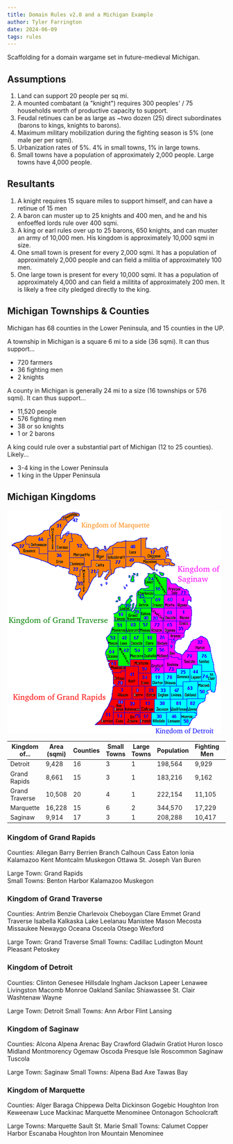 ```yaml
---
title: Domain Rules v2.0 and a Michigan Example
author: Tyler Farrington
date: 2024-06-09
tags: rules
---
```


Scaffolding for a domain wargame set in future-medieval Michigan.

## Assumptions

1. Land can support 20 people per sq mi.
2. A mounted combatant (a "knight") requires 300 peoples' / 75 households worth of productive capacity to support.
3. Feudal retinues can be as large as ~two dozen (25) direct subordinates (barons to kings, knights to barons).
4. Maximum military mobilization during the fighting season is 5% (one male per per sqmi).
5. Urbanization rates of 5%. 4% in small towns, 1% in large towns.
6. Small towns have a population of approximately 2,000 people. Large towns have 4,000 people.

## Resultants

1. A knight requires 15 square miles to support himself, and can have a retinue of 15 men
2. A baron can muster up to 25 knights and 400 men, and he and his enfoeffed lords rule over 400 sqmi.
3. A king or earl rules over up to 25 barons, 650 knights, and can muster an army of 10,000 men. His kingdom is approximately 10,000 sqmi in size.
4. One small town is present for every 2,000 sqmi. It has a population of approximately 2,000 people and can field a militia of approximately 100 men.
5. One large town is present for every 10,000 sqmi. It has a population of approximately 4,000 and can field a militita of approximately 200 men. It is likely a free city pledged directly to the king.

## Michigan Townships & Counties

Michigan has 68 counties in the Lower Peninsula, and 15 counties in the UP.

A township in Michigan is a square 6 mi to a side (36 sqmi). It can thus support...

* 720 farmers
* 36 fighting men
* 2 knights

A county in Michigan is generally 24 mi to a size (16 townships or 576 sqmi). It can thus support...

* 11,520 people
* 576 fighting men
* 38 or so knights
* 1 or 2 barons

A king could rule over a substantial part of Michigan (12 to 25 counties). Likely...

* 3-4 king in the Lower Peninsula
* 1 king in the Upper Peninsula

## Michigan Kingdoms

![](../assets/img/MIcounties.png)

| Kingdom of...  | Area (sqmi) | Counties | Small Towns | Large Towns | Population | Fighting Men | Knights | Barons |
|----------------|-------------|----------|-------------|-------------|------------|--------------|---------|--------|
| Detroit        | 9,428       | 16       | 3           | 1           | 198,564    | 9,929        | 629     | 22     |
| Grand Rapids   | 8,661       | 15       | 3           | 1           | 183,216    | 9,162        | 576     | 19     |
| Grand Traverse | 10,508      | 20       | 4           | 1           | 222,154    | 11,105       | 700     | 22     |
| Marquette      | 16,228      | 15       | 6           | 2           | 344,570    | 17,229       | 1,082   | 41     |
| Saginaw        | 9,914       | 17       | 3           | 1           | 208,288    | 10,417       | 661     | 22     |

### Kingdom of Grand Rapids

Counties:
Allegan
Barry
Berrien
Branch
Calhoun
Cass
Eaton
Ionia
Kalamazoo
Kent
Montcalm
Muskegon
Ottawa
St. Joseph
Van Buren

Large Town:	Grand Rapids  
Small Towns:	Benton Harbor
Kalamazoo
Muskegon

### Kingdom of Grand Traverse

Counties:
Antrim
Benzie
Charlevoix
Cheboygan
Clare
Emmet
Grand Traverse
Isabella
Kalkaska
Lake
Leelanau
Manistee
Mason
Mecosta
Missaukee
Newaygo
Oceana
Osceola
Otsego
Wexford

Large Town:	Grand Traverse
Small Towns:	Cadillac
Ludington
Mount Pleasant
Petoskey

### Kingdom of Detroit

Counties: 
Clinton
Genesee
Hillsdale
Ingham
Jackson
Lapeer
Lenawee
Livingston
Macomb
Monroe
Oakland
Sanilac
Shiawassee
St. Clair
Washtenaw
Wayne

Large Town:	Detroit
Small Towns:	Ann Arbor
Flint
Lansing

### Kingdom of Saginaw

Counties:
Alcona
Alpena
Arenac
Bay
Crawford
Gladwin
Gratiot
Huron
Iosco
Midland
Montmorency
Ogemaw
Oscoda
Presque Isle
Roscommon
Saginaw
Tuscola

Large Town:	Saginaw
Small Towns:	Alpena
Bad Axe
Tawas Bay

### Kingdom of Marquette

Counties:
Alger
Baraga
Chippewa
Delta
Dickinson
Gogebic
Houghton
Iron
Keweenaw
Luce
Mackinac
Marquette
Menominee
Ontonagon
Schoolcraft

Large Towns:	Marquette
Sault St. Marie
Small Towns:	Calumet
Copper Harbor
Escanaba
Houghton
Iron Mountain
Menominee
